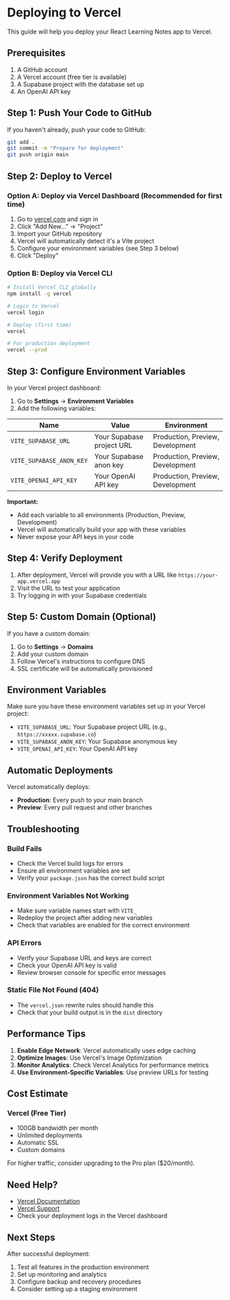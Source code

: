 # Deploying to Vercel

This guide will help you deploy your React Learning Notes app to Vercel.

## Prerequisites

1. A GitHub account
2. A Vercel account (free tier is available)
3. A Supabase project with the database set up
4. An OpenAI API key

## Step 1: Push Your Code to GitHub

If you haven't already, push your code to GitHub:

```bash
git add .
git commit -m "Prepare for deployment"
git push origin main
```

## Step 2: Deploy to Vercel

### Option A: Deploy via Vercel Dashboard (Recommended for first time)

1. Go to [vercel.com](https://vercel.com) and sign in
2. Click "Add New..." → "Project"
3. Import your GitHub repository
4. Vercel will automatically detect it's a Vite project
5. Configure your environment variables (see Step 3 below)
6. Click "Deploy"

### Option B: Deploy via Vercel CLI

```bash
# Install Vercel CLI globally
npm install -g vercel

# Login to Vercel
vercel login

# Deploy (first time)
vercel

# For production deployment
vercel --prod
```

## Step 3: Configure Environment Variables

In your Vercel project dashboard:

1. Go to **Settings** → **Environment Variables**
2. Add the following variables:

| Name | Value | Environment |
|------|-------|-------------|
| `VITE_SUPABASE_URL` | Your Supabase project URL | Production, Preview, Development |
| `VITE_SUPABASE_ANON_KEY` | Your Supabase anon key | Production, Preview, Development |
| `VITE_OPENAI_API_KEY` | Your OpenAI API key | Production, Preview, Development |

**Important:** 
- Add each variable to all environments (Production, Preview, Development)
- Vercel will automatically build your app with these variables
- Never expose your API keys in your code

## Step 4: Verify Deployment

1. After deployment, Vercel will provide you with a URL like `https://your-app.vercel.app`
2. Visit the URL to test your application
3. Try logging in with your Supabase credentials

## Step 5: Custom Domain (Optional)

If you have a custom domain:

1. Go to **Settings** → **Domains**
2. Add your custom domain
3. Follow Vercel's instructions to configure DNS
4. SSL certificate will be automatically provisioned

## Environment Variables

Make sure you have these environment variables set up in your Vercel project:

- `VITE_SUPABASE_URL`: Your Supabase project URL (e.g., `https://xxxxx.supabase.co`)
- `VITE_SUPABASE_ANON_KEY`: Your Supabase anonymous key
- `VITE_OPENAI_API_KEY`: Your OpenAI API key

## Automatic Deployments

Vercel automatically deploys:
- **Production**: Every push to your main branch
- **Preview**: Every pull request and other branches

## Troubleshooting

### Build Fails

- Check the Vercel build logs for errors
- Ensure all environment variables are set
- Verify your `package.json` has the correct build script

### Environment Variables Not Working

- Make sure variable names start with `VITE_`
- Redeploy the project after adding new variables
- Check that variables are enabled for the correct environment

### API Errors

- Verify your Supabase URL and keys are correct
- Check your OpenAI API key is valid
- Review browser console for specific error messages

### Static File Not Found (404)

- The `vercel.json` rewrite rules should handle this
- Check that your build output is in the `dist` directory

## Performance Tips

1. **Enable Edge Network**: Vercel automatically uses edge caching
2. **Optimize Images**: Use Vercel's Image Optimization
3. **Monitor Analytics**: Check Vercel Analytics for performance metrics
4. **Use Environment-Specific Variables**: Use preview URLs for testing

## Cost Estimate

### Vercel (Free Tier)
- 100GB bandwidth per month
- Unlimited deployments
- Automatic SSL
- Custom domains

For higher traffic, consider upgrading to the Pro plan ($20/month).

## Need Help?

- [Vercel Documentation](https://vercel.com/docs)
- [Vercel Support](https://vercel.com/support)
- Check your deployment logs in the Vercel dashboard

## Next Steps

After successful deployment:

1. Test all features in the production environment
2. Set up monitoring and analytics
3. Configure backup and recovery procedures
4. Consider setting up a staging environment

